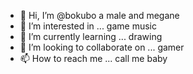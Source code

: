 - 👋 Hi, I’m @bokubo
  a male and megane
- 👀 I’m interested in ...
  game
  music
- 🌱 I’m currently learning ...
  drawing
- 💞️ I’m looking to collaborate on ...
  gamer
- 📫 How to reach me ...
  call me baby
<!---
bokubo/bokubo is a ✨ special ✨ repository because its `README.md` (this file) appears on your GitHub profile.
You can click the Preview link to take a look at your changes.
--->

